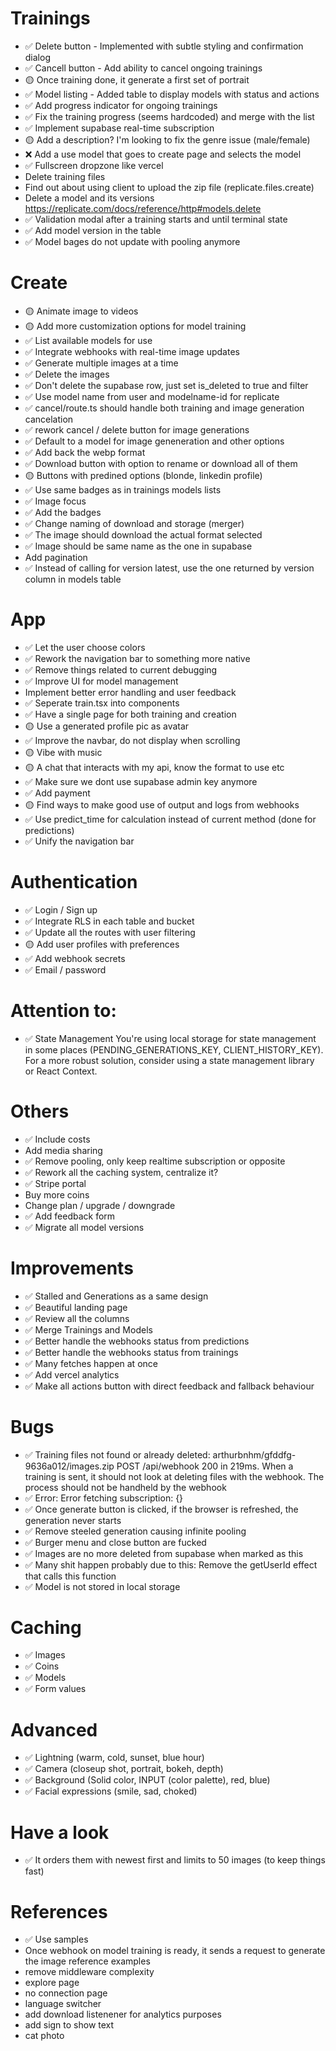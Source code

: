 # Trainings

- ✅ Delete button - Implemented with subtle styling and confirmation dialog
- ✅ Cancell button - Add ability to cancel ongoing trainings
- 🟡 Once training done, it generate a first set of portrait
- ✅ Model listing - Added table to display models with status and actions
- ✅ Add progress indicator for ongoing trainings
- ✅ Fix the training progress (seems hardcoded) and merge with the list
- ✅ Implement supabase real-time subscription
- 🟡 Add a description? I'm looking to fix the genre issue (male/female)
- ❌ Add a use model that goes to create page and selects the model
- ✅ Fullscreen dropzone like vercel
- Delete training files
- Find out about using client to upload the zip file (replicate.files.create)
- Delete a model and its versions https://replicate.com/docs/reference/http#models.delete
- ✅ Validation modal after a training starts and until terminal state
- ✅ Add model version in the table
- ✅ Model bages do not update with pooling anymore

# Create

- 🟡 Animate image to videos
- 🟡 Add more customization options for model training
- ✅ List available models for use
- ✅ Integrate webhooks with real-time image updates
- ✅ Generate multiple images at a time
- ✅ Delete the images
- ✅ Don't delete the supabase row, just set is_deleted to true and filter
- ✅ Use model name from user and modelname-id for replicate
- ✅ cancel/route.ts should handle both training and image generation cancelation
- ✅ rework cancel / delete button for image generations
- ✅ Default to a model for image geneneration and other options
- ✅ Add back the webp format
- ✅ Download button with option to rename or download all of them
- 🟡 Buttons with predined options (blonde, linkedin profile)
- ✅ Use same badges as in trainings models lists
- ✅ Image focus
- ✅ Add the badges
- ✅ Change naming of download and storage (merger)
- ✅ The image should download the actual format selected
- ✅ Image should be same name as the one in supabase
- Add pagination
- ✅ Instead of calling for version latest, use the one returned by version column in models table

# App

- ✅ Let the user choose colors
- ✅ Rework the navigation bar to something more native
- ✅ Remove things related to current debugging
- ✅ Improve UI for model management
- Implement better error handling and user feedback
- ✅ Seperate train.tsx into components
- ✅ Have a single page for both training and creation
- 🟡 Use a generated profile pic as avatar
- ✅ Improve the navbar, do not display when scrolling
- 🟡 Vibe with music
- 🟡 A chat that interacts with my api, know the format to use etc
- ✅ Make sure we dont use supabase admin key anymore
- ✅ Add payment
- 🟡 Find ways to make good use of output and logs from webhooks
- ✅ Use predict_time for calculation instead of current method (done for predictions)
- ✅ Unify the navigation bar

# Authentication

- ✅ Login / Sign up
- ✅ Integrate RLS in each table and bucket
- ✅ Update all the routes with user filtering
- 🟡 Add user profiles with preferences
- ✅ Add webhook secrets
- ✅ Email / password


# Attention to:

- ✅ State Management You're using local storage for state management in some places (PENDING_GENERATIONS_KEY, CLIENT_HISTORY_KEY). For a more robust solution, consider using a state management library or React Context.

# Others

- ✅ Include costs
- Add media sharing
- ✅ Remove pooling, only keep realtime subscription or opposite
- ✅ Rework all the caching system, centralize it?
- ✅ Stripe portal
- Buy more coins
- Change plan / upgrade / downgrade
- ✅ Add feedback form
- ✅ Migrate all model versions

# Improvements

- ✅ Stalled and Generations as a same design 
- ✅ Beautiful landing page
- ✅ Review all the columns
- ✅ Merge Trainings and Models
- ✅ Better handle the webhooks status from predictions
- ✅ Better handle the webhooks status from trainings
- ✅ Many fetches happen at once
- ✅ Add vercel analytics
- ✅ Make all actions button with direct feedback and fallback behaviour

# Bugs

- ✅ Training files not found or already deleted: arthurbnhm/gfddfg-9636a012/images.zip POST /api/webhook 200 in 219ms. When a training is sent, it should not look at deleting files with the webhook. The process should not be handheld by the webhook
- ✅ Error: Error fetching subscription: {}
- ✅ Once generate button is clicked, if the browser is refreshed, the generation never starts
- ✅ Remove steeled generation causing infinite pooling
- ✅ Burger menu and close button are fucked
- ✅ Images are no more deleted from supabase when marked as this
- ✅ Many shit happen probably due to this: Remove the getUserId effect that calls this function
- ✅ Model is not stored in local storage

# Caching

- ✅ Images
- ✅ Coins
- ✅ Models
- ✅ Form values


# Advanced 

- ✅ Lightning (warm, cold, sunset, blue hour)
- ✅ Camera (closeup shot, portrait, bokeh, depth)
- ✅ Background (Solid color, INPUT (color palette), red, blue)
- ✅ Facial expressions (smile, sad, choked)


# Have a look

- ✅ It orders them with newest first and limits to 50 images (to keep things fast)

# References

- ✅ Use samples
- Once webhook on model training is ready, it sends a request to generate the image reference examples
- remove middleware complexity
- explore page
- no connection page
- language switcher
- add download listenener for analytics purposes
- add sign to show text
- cat photo
